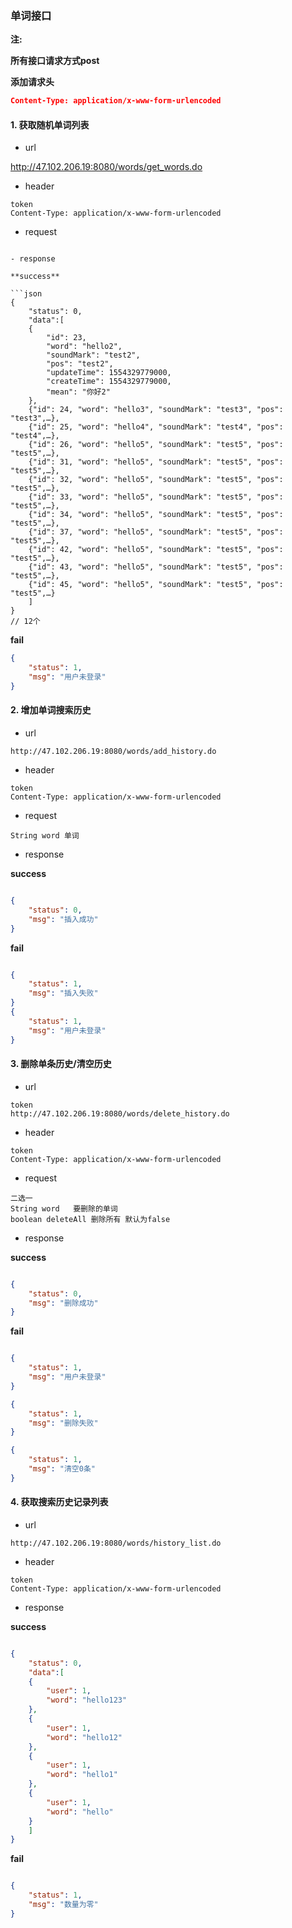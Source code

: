 ### 单词接口

**注:** 

 **所有接口请求方式post**

**添加请求头**

```json
Content-Type: application/x-www-form-urlencoded
```

#### 1. 获取随机单词列表

- url 

http://47.102.206.19:8080/words/get_words.do
- header 

```
token
Content-Type: application/x-www-form-urlencoded
```

- request

```

- response

**success**

​```json
{
	"status": 0,
	"data":[
	{
		"id": 23,
		"word": "hello2",
		"soundMark": "test2",
		"pos": "test2",
		"updateTime": 1554329779000,
		"createTime": 1554329779000,
		"mean": "你好2"
	},
	{"id": 24, "word": "hello3", "soundMark": "test3", "pos": "test3",…},
	{"id": 25, "word": "hello4", "soundMark": "test4", "pos": "test4",…},
	{"id": 26, "word": "hello5", "soundMark": "test5", "pos": "test5",…},
	{"id": 31, "word": "hello5", "soundMark": "test5", "pos": "test5",…},
	{"id": 32, "word": "hello5", "soundMark": "test5", "pos": "test5",…},
	{"id": 33, "word": "hello5", "soundMark": "test5", "pos": "test5",…},
	{"id": 34, "word": "hello5", "soundMark": "test5", "pos": "test5",…},
	{"id": 37, "word": "hello5", "soundMark": "test5", "pos": "test5",…},
	{"id": 42, "word": "hello5", "soundMark": "test5", "pos": "test5",…},
	{"id": 43, "word": "hello5", "soundMark": "test5", "pos": "test5",…},
	{"id": 45, "word": "hello5", "soundMark": "test5", "pos": "test5",…}
	]
}
// 12个
```

**fail**

```json
{
	"status": 1,
	"msg": "用户未登录"
}

```

#### 2. 增加单词搜索历史

- url 

```
http://47.102.206.19:8080/words/add_history.do
```

- header 

```
token
Content-Type: application/x-www-form-urlencoded
```
- request

```
String word 单词
```

- response

**success**

```json

{
	"status": 0,
	"msg": "插入成功"
}
```
**fail**

```json

{
	"status": 1,
	"msg": "插入失败"
}
{
	"status": 1,
	"msg": "用户未登录"
}

```

#### 3. 删除单条历史/清空历史

- url 

```
token
http://47.102.206.19:8080/words/delete_history.do
```

- header 

```
token
Content-Type: application/x-www-form-urlencoded
```
- request

```
二选一
String word   要删除的单词
boolean deleteAll 删除所有 默认为false
```

- response

**success**

```json

{
	"status": 0,
	"msg": "删除成功"
}
```
**fail**

```json

{
	"status": 1,
	"msg": "用户未登录"
}

{
	"status": 1,
	"msg": "删除失败"
}

{
	"status": 1,
	"msg": "清空0条"
}

```
#### 4. 获取搜索历史记录列表

- url 

```
http://47.102.206.19:8080/words/history_list.do
```

- header 

```
token
Content-Type: application/x-www-form-urlencoded
```
- response

**success**

```json

{
	"status": 0,
	"data":[
	{
		"user": 1,
		"word": "hello123"
	},
	{
		"user": 1,
		"word": "hello12"
	},
	{
		"user": 1,
		"word": "hello1"
	},
	{
		"user": 1,
		"word": "hello"
	}
	]
}
```
**fail**

```json

{
	"status": 1,
	"msg": "数量为零"
}

```


